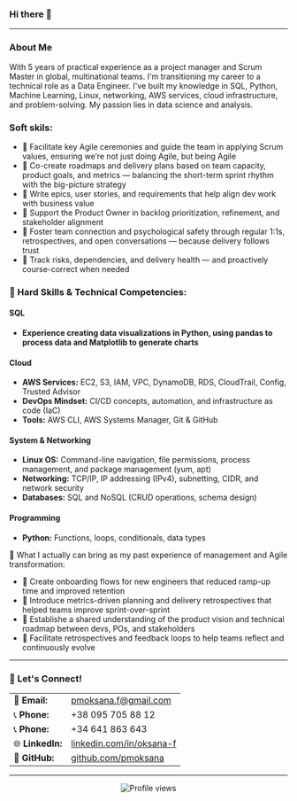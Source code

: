 ### Hi there 👋

---

### About Me


With 5 years of practical experience as a project manager and Scrum Master in global, multinational teams.
I'm transitioning my career to a technical role as a Data Engineer. I've built my knowledge in SQL, Python, Machine Learning, Linux, networking, AWS services, cloud infrastructure, and problem-solving. My passion lies in data science and analysis.
          

 
### Soft skils:
* 🔹 Facilitate key Agile ceremonies and guide the team in applying Scrum values, ensuring we’re not just doing Agile, but being Agile
* 🔹 Co-create roadmaps and delivery plans based on team capacity, product goals, and metrics — balancing the short-term sprint rhythm with the big-picture strategy
* 🔹 Write epics, user stories, and requirements that help align dev work with business value
* 🔹 Support the Product Owner in backlog prioritization, refinement, and stakeholder alignment
* 🔹 Foster team connection and psychological safety through regular 1:1s, retrospectives, and open conversations — because delivery follows trust
* 🔹 Track risks, dependencies, and delivery health — and proactively course-correct when needed

### 🚀 Hard Skills & Technical Competencies:

#### **SQL**
* **Experience creating data visualizations in Python, using pandas to process data and Matplotlib to generate charts**

#### **Cloud**
* **AWS Services:** EC2, S3, IAM, VPC, DynamoDB, RDS, CloudTrail, Config, Trusted Advisor
* **DevOps Mindset:** CI/CD concepts, automation, and infrastructure as code (IaC)
* **Tools:** AWS CLI, AWS Systems Manager, Git & GitHub

#### **System & Networking**
* **Linux OS:** Command-line navigation, file permissions, process management, and package management (yum, apt)
* **Networking:** TCP/IP, IP addressing (IPv4), subnetting, CIDR, and network security
* **Databases:** SQL and NoSQL (CRUD operations, schema design)

#### **Programming**
* **Python:** Functions, loops, conditionals, data types



📌 What I actually can bring as my past experience of management and Agile transformation:

* 🔸 Create onboarding flows for new engineers that reduced ramp-up time and improved retention
* 🔸 Introduce metrics-driven planning and delivery retrospectives that helped teams improve sprint-over-sprint
* 🔸 Establishe a shared understanding of the product vision and technical roadmap between devs, POs, and stakeholders
* 🔸 Facilitate retrospectives and feedback loops to help teams reflect and continuously evolve




---
### 🤝 Let's Connect!

|                                 |                                                                        |
| :------------------------------ | :--------------------------------------------------------------------- |
| 📧 **Email:** | pmoksana.f@gmail.com  
| 📞 **Phone:** | +38 095 705 88 12
| 📞 **Phone:** | +34 641 863 643                                                        |
| 🌐 **LinkedIn:** | [linkedin.com/in/oksana-f](https://www.linkedin.com/in/oksana-f) |
| 🔗 **GitHub:** | [github.com/pmoksana](https://github.com/pmoksana)                     |

---

<p align="center">
  <img src="https://komarev.com/ghpvc/?username=pmoksana&color=blue&style=flat-square" alt="Profile views">
</p>
